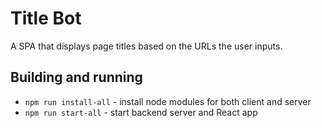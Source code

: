 # Title Bot
A SPA that displays page titles based on the URLs the user inputs.

## Building and running
* `npm run install-all` - install node modules for both client and server
* `npm run start-all` - start backend server and React app